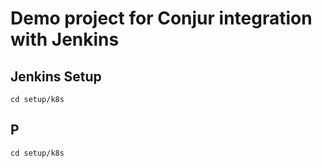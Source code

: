 # Demo project for Conjur integration with Jenkins

## Jenkins Setup
```shell
cd setup/k8s
```

## P
```shell
cd setup/k8s
```